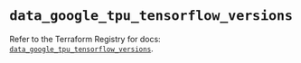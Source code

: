 # `data_google_tpu_tensorflow_versions`

Refer to the Terraform Registry for docs: [`data_google_tpu_tensorflow_versions`](https://registry.terraform.io/providers/hashicorp/google-beta/6.42.0/docs/data-sources/google_tpu_tensorflow_versions).
